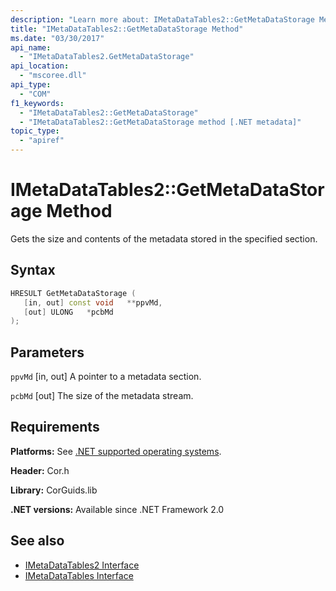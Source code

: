 ```yaml
---
description: "Learn more about: IMetaDataTables2::GetMetaDataStorage Method"
title: "IMetaDataTables2::GetMetaDataStorage Method"
ms.date: "03/30/2017"
api_name:
  - "IMetaDataTables2.GetMetaDataStorage"
api_location:
  - "mscoree.dll"
api_type:
  - "COM"
f1_keywords:
  - "IMetaDataTables2::GetMetaDataStorage"
  - "IMetaDataTables2::GetMetaDataStorage method [.NET metadata]"
topic_type:
  - "apiref"
---
```

# IMetaDataTables2::GetMetaDataStorage Method

Gets the size and contents of the metadata stored in the specified section.

## Syntax

```cpp
HRESULT GetMetaDataStorage (
   [in, out] const void   **ppvMd,
   [out] ULONG   *pcbMd
);
```

## Parameters

 `ppvMd`
 [in, out] A pointer to a metadata section.

 `pcbMd`
 [out] The size of the metadata stream.

## Requirements

 **Platforms:** See [.NET supported operating systems](https://github.com/dotnet/core/blob/main/os-lifecycle-policy.md).

 **Header:** Cor.h

 **Library:** CorGuids.lib

 **.NET versions:** Available since .NET Framework 2.0

## See also

- [IMetaDataTables2 Interface](imetadatatables2-interface.md)
- [IMetaDataTables Interface](imetadatatables-interface.md)
